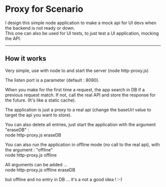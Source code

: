 Proxy for Scenario
==================

I design this simple node application to make a mock api for UI devs when the backend is not ready or down.<br />
This one can also be used for UI tests, to just test a UI application, mocking the API.

-----------------

How it works
------------

Very simple, use with node to and start the server (node http-proxy.js)

The listen port is a parameter (default : 8080).

When you make for the first time a request, the app search in DB if a previous request match. If not, call the real API and store the response for the future. (It's like a static cache).

The application is just a proxy to a real api (change the baseUrl value to target the api you want to store).

You can also delete all entries, just start the application with the argument "eraseDB" :<br />
node http-proxy.js eraseDB

You can also run the application in offline mode (no call to the real api), with the argument : "offline" <br/>
node http-proxy.js offline

All arguments can be added ...<br/>
node http-proxy.js offline eraseDB<br/>

but offline and no entry in DB ... it's a not a good idea ! :-)
